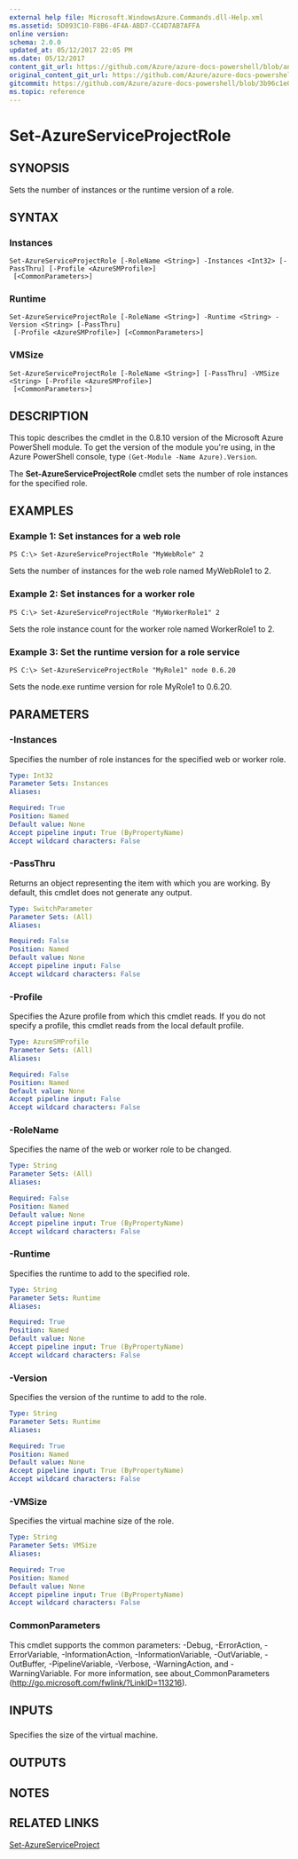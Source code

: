 ```yaml
---
external help file: Microsoft.WindowsAzure.Commands.dll-Help.xml
ms.assetid: 5D093C10-F8B6-4F4A-ABD7-CC4D7AB7AFFA
online version:
schema: 2.0.0
updated_at: 05/12/2017 22:05 PM
ms.date: 05/12/2017
content_git_url: https://github.com/Azure/azure-docs-powershell/blob/anne052617/azureps-cmdlets-docs/ServiceManagement/Azure/v4.0.0/Set-AzureServiceProjectRole.md
original_content_git_url: https://github.com/Azure/azure-docs-powershell/blob/anne052617/azureps-cmdlets-docs/ServiceManagement/Azure/v4.0.0/Set-AzureServiceProjectRole.md
gitcommit: https://github.com/Azure/azure-docs-powershell/blob/3b96c1e0b28fc56dfbf6de55728d5478e0d02def
ms.topic: reference
---
```


# Set-AzureServiceProjectRole

## SYNOPSIS
Sets the number of instances or the runtime version of a role.

## SYNTAX

### Instances
```
Set-AzureServiceProjectRole [-RoleName <String>] -Instances <Int32> [-PassThru] [-Profile <AzureSMProfile>]
 [<CommonParameters>]
```

### Runtime
```
Set-AzureServiceProjectRole [-RoleName <String>] -Runtime <String> -Version <String> [-PassThru]
 [-Profile <AzureSMProfile>] [<CommonParameters>]
```

### VMSize
```
Set-AzureServiceProjectRole [-RoleName <String>] [-PassThru] -VMSize <String> [-Profile <AzureSMProfile>]
 [<CommonParameters>]
```

## DESCRIPTION
This topic describes the cmdlet in the 0.8.10 version of the Microsoft Azure PowerShell module.
To get the version of the module you're using, in the Azure PowerShell console, type `(Get-Module -Name Azure).Version`.

The **Set-AzureServiceProjectRole** cmdlet sets the number of role instances for the specified role.

## EXAMPLES

### Example 1: Set instances for a web role
```
PS C:\> Set-AzureServiceProjectRole "MyWebRole" 2
```

Sets the number of instances for the web role named MyWebRole1 to 2.

### Example 2: Set instances for a worker role
```
PS C:\> Set-AzureServiceProjectRole "MyWorkerRole1" 2
```

Sets the role instance count for the worker role named WorkerRole1 to 2.

### Example 3: Set the runtime version for a role service
```
PS C:\> Set-AzureServiceProjectRole "MyRole1" node 0.6.20
```

Sets the node.exe runtime version for role MyRole1 to 0.6.20.

## PARAMETERS

### -Instances
Specifies the number of role instances for the specified web or worker role.

```yaml
Type: Int32
Parameter Sets: Instances
Aliases: 

Required: True
Position: Named
Default value: None
Accept pipeline input: True (ByPropertyName)
Accept wildcard characters: False
```

### -PassThru
Returns an object representing the item with which you are working.
By default, this cmdlet does not generate any output.

```yaml
Type: SwitchParameter
Parameter Sets: (All)
Aliases: 

Required: False
Position: Named
Default value: None
Accept pipeline input: False
Accept wildcard characters: False
```

### -Profile
Specifies the Azure profile from which this cmdlet reads.
If you do not specify a profile, this cmdlet reads from the local default profile.

```yaml
Type: AzureSMProfile
Parameter Sets: (All)
Aliases: 

Required: False
Position: Named
Default value: None
Accept pipeline input: False
Accept wildcard characters: False
```

### -RoleName
Specifies the name of the web or worker role to be changed.

```yaml
Type: String
Parameter Sets: (All)
Aliases: 

Required: False
Position: Named
Default value: None
Accept pipeline input: True (ByPropertyName)
Accept wildcard characters: False
```

### -Runtime
Specifies the runtime to add to the specified role.

```yaml
Type: String
Parameter Sets: Runtime
Aliases: 

Required: True
Position: Named
Default value: None
Accept pipeline input: True (ByPropertyName)
Accept wildcard characters: False
```

### -Version
Specifies the version of the runtime to add to the role.

```yaml
Type: String
Parameter Sets: Runtime
Aliases: 

Required: True
Position: Named
Default value: None
Accept pipeline input: True (ByPropertyName)
Accept wildcard characters: False
```

### -VMSize
Specifies the virtual machine size of the role.

```yaml
Type: String
Parameter Sets: VMSize
Aliases: 

Required: True
Position: Named
Default value: None
Accept pipeline input: True (ByPropertyName)
Accept wildcard characters: False
```

### CommonParameters
This cmdlet supports the common parameters: -Debug, -ErrorAction, -ErrorVariable, -InformationAction, -InformationVariable, -OutVariable, -OutBuffer, -PipelineVariable, -Verbose, -WarningAction, and -WarningVariable. For more information, see about_CommonParameters (http://go.microsoft.com/fwlink/?LinkID=113216).

## INPUTS

###  
Specifies the size of the virtual machine.

## OUTPUTS

## NOTES

## RELATED LINKS

[Set-AzureServiceProject](./Set-AzureServiceProject.md)


